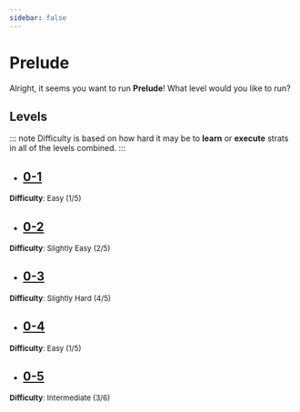 ```yaml
---
sidebar: false
---
```


# Prelude

Alright, it seems you want to run **Prelude**! What level would you like to run?

## Levels
::: note
Difficulty is based on how hard it may be to **learn** or **execute** strats in all of the levels combined.
:::

- ## [0-1](/guides/any/0-prelude/any-0-1.md)
<font size="2">
    <b>Difficulty</b>: Easy (1/5)
</font>

- ## [0-2](/guides/any/0-prelude/any-0-2.md)
<font size="2">
    <b>Difficulty</b>: Slightly Easy (2/5)
</font>

- ## [0-3](/guides/any/0-prelude/any-0-3.md)
<font size="2">
    <b>Difficulty</b>: Slightly Hard (4/5)
</font>

- ## [0-4](/guides/any/0-prelude/any-0-4.md)
<font size="2">
    <b>Difficulty</b>: Easy (1/5)
</font>

- ## [0-5](/guides/any/0-prelude/any-0-5.md)
<font size="2">
    <b>Difficulty</b>: Intermediate (3/6)
</font>